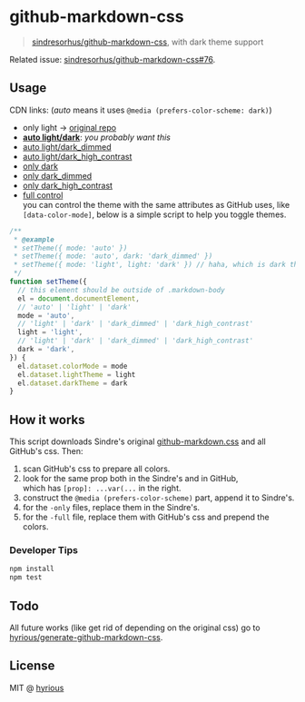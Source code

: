 # github-markdown-css

> [sindresorhus/github-markdown-css](https://github.com/sindresorhus/github-markdown-css), with dark theme support

Related issue: [sindresorhus/github-markdown-css#76](https://github.com/sindresorhus/github-markdown-css/issues/76).

## Usage

CDN links: (_auto_ means it uses `@media (prefers-color-scheme: dark)`)

- only light &rarr; [original repo](https://github.com/sindresorhus/github-markdown-css)
- [**auto light/dark**](https://cdn.jsdelivr.net/gh/hyrious/github-markdown-css@main/github-markdown.css): _you probably want this_
- [auto light/dark_dimmed](https://cdn.jsdelivr.net/gh/hyrious/github-markdown-css@main/github-markdown--dimmed.css)
- [auto light/dark_high_contrast](https://cdn.jsdelivr.net/gh/hyrious/github-markdown-css@main/github-markdown--high_contrast.css)
- [only dark](https://cdn.jsdelivr.net/gh/hyrious/github-markdown-css@main/github-markdown--dark-only.css)
- [only dark_dimmed](https://cdn.jsdelivr.net/gh/hyrious/github-markdown-css@main/github-markdown--dimmed-only.css)
- [only dark_high_contrast](https://cdn.jsdelivr.net/gh/hyrious/github-markdown-css@main/github-markdown--high_contrast-only.css)
- [full control](https://cdn.jsdelivr.net/gh/hyrious/github-markdown-css@main/github-markdown--full.css)\
  you can control the theme with the same attributes as GitHub uses, like `[data-color-mode]`,
  below is a simple script to help you toggle themes.

```js
/**
 * @example
 * setTheme({ mode: 'auto' })
 * setTheme({ mode: 'auto', dark: 'dark_dimmed' })
 * setTheme({ mode: 'light', light: 'dark' }) // haha, which is dark theme!
 */
function setTheme({
  // this element should be outside of .markdown-body
  el = document.documentElement,
  // 'auto' | 'light' | 'dark'
  mode = 'auto',
  // 'light' | 'dark' | 'dark_dimmed' | 'dark_high_contrast'
  light = 'light',
  // 'light' | 'dark' | 'dark_dimmed' | 'dark_high_contrast'
  dark = 'dark',
}) {
  el.dataset.colorMode = mode
  el.dataset.lightTheme = light
  el.dataset.darkTheme = dark
}
```

## How it works

This script downloads Sindre's original [github-markdown.css](https://cdn.jsdelivr.net/npm/github-markdown-css@4.0.0/github-markdown.css) and all GitHub's css. Then:

1. scan GitHub's css to prepare all colors.
2. look for the same prop both in the Sindre's and in GitHub,\
   which has `[prop]: ...var(...` in the right.
3. construct the `@media (prefers-color-scheme)` part, append it to Sindre's.
4. for the `-only` files, replace them in the Sindre's.
5. for the `-full` file, replace them with GitHub's css and prepend the colors.

### Developer Tips

```bash
npm install
npm test
```

## Todo

All future works (like get rid of depending on the original css) go to\
[hyrious/generate-github-markdown-css](https://github.com/hyrious/generate-github-markdown-css).

## License

MIT @ [hyrious](https://github.com/hyrious)
